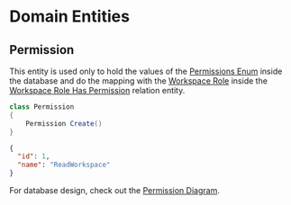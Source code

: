 # Domain Entities

## Permission

This entity is used only to hold the values of the [Permissions Enum](../../Domain.md/#enums) 
inside the database and do the mapping with the [Workspace Role](Entity.WorkspaceRole.md) 
inside the [Workspace Role Has Permission](../../Domain.md/#relations) relation entity.

```csharp
class Permission 
{
    Permission Create()
}
```

```json
{
  "id": 1,
  "name": "ReadWorkspace"
}
```

For database design, check out the [Permission Diagram](../diagrams/entities/Diagram.Permission.md).